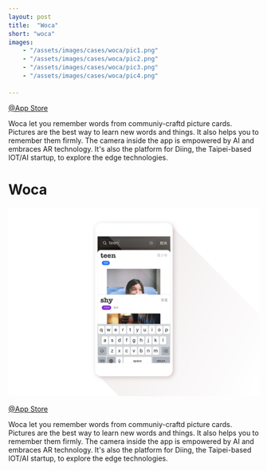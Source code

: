 ```yaml
---
layout: post
title:  "Woca"
short: "woca"
images: 
    - "/assets/images/cases/woca/pic1.png"
    - "/assets/images/cases/woca/pic2.png"
    - "/assets/images/cases/woca/pic3.png"
    - "/assets/images/cases/woca/pic4.png"

---
```

[@App Store](https://apps.apple.com/tw/app/woca/id1147139866)

Woca let you remember words from communiy-craftd picture cards. Pictures are the best way to learn new words and things. It also helps you to remember them firmly. The camera inside the app is empowered by AI and embraces AR technology. It's also the platform for Diing, the Taipei-based IOT/AI startup, to explore the edge technologies.

<!--more-->
# Woca

![Woca](/assets/images/cases/woca/pic1.png)

[@App Store](https://apps.apple.com/tw/app/woca/id1147139866)

Woca let you remember words from communiy-craftd picture cards. Pictures are the best way to learn new words and things. It also helps you to remember them firmly. The camera inside the app is empowered by AI and embraces AR technology. It's also the platform for Diing, the Taipei-based IOT/AI startup, to explore the edge technologies.